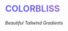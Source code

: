 <h1 style="background: linear-gradient(to right, rgb(99, 102, 241) 5%, rgb(251, 113, 133) 95%); color: transparent; -webkit-text-fill-color: transparent; -webkit-background-clip: text;">COLORBLISS</h1>
<h6>Beautiful Tailwind Gradients</h6>
<p
Tool for generating both TailwindCSS gradients via classes or native CSS styles.  Pick from set of premade gradients both both backgrounds and text.